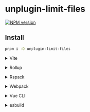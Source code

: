 # unplugin-limit-files

[![NPM version](https://img.shields.io/npm/v/unplugin-limit-files?color=a1b858&label=)](https://www.npmjs.com/package/unplugin-limit-files)

## Install

```bash
pnpm i -D unplugin-limit-files
```

<details>
<summary>Vite</summary><br>

```ts
// vite.config.ts
import LimitFiles from 'unplugin-limit-files/vite'
import { TimeUnit } from 'unplugin-limit-files/types'

export default defineConfig({
  plugins: [
    LimitFiles({
      filePattern: ['./pkg/*.zip'],
      limit: {
        latestTime: 'create',
        date: {
          unit: TimeUnit.MINUTE,
          times: 60,
        },
        num: 3,
      },
    })
  ],
})
```

<br></details>

<details>
<summary>Rollup</summary><br>

```ts
// rollup.config.js
import LimitFiles from 'unplugin-limit-files/rollup'

export default {
  plugins: [
    LimitFiles({
      /* options */
    })
  ],
}
```

<br></details>

<details>
<summary>Rspack</summary><br>

```ts
// rspack.config.js
module.exports = {
  /* ... */
  plugins: [
    require('unplugin-limit-files/rspack')({
      /* options */
    }),
  ],
}
```

<br></details>

<details>
<summary>Webpack</summary><br>

```ts
// webpack.config.js
module.exports = {
  /* ... */
  plugins: [
    require('unplugin-limit-files/webpack')({
      /* options */
    }),
  ],
}
```

<br></details>

<details>
<summary>Vue CLI</summary><br>

```ts
// vue.config.js
module.exports = {
  configureWebpack: {
    plugins: [
      require('unplugin-limit-files/webpack')({
        /* options */
      }),
    ],
  },
}
```

<br></details>

<details>
<summary>esbuild</summary><br>

```ts
// esbuild.config.js
import { build } from 'esbuild'
import LimitFiles from 'unplugin-limit-files/esbuild'

build({
  plugins: [
    LimitFiles(
    /* options */
    )
  ],
})
```

<br></details>
